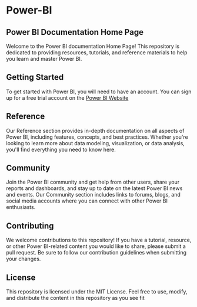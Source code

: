 # Power-BI

## Power BI Documentation Home Page
Welcome to the Power BI documentation Home Page! This repository is dedicated to providing resources, tutorials, and reference materials to help you learn and master Power BI.

## Getting Started
To get started with Power BI, you will need to have an account. You can sign up for a free trial account on the [Power BI Website](https://powerbi.microsoft.com/en-us/)

## Reference
Our Reference section provides in-depth documentation on all aspects of Power BI, including features, concepts, and best practices. Whether you're looking to learn more about data modeling, visualization, or data analysis, you'll find everything you need to know here.

## Community
Join the Power BI community and get help from other users, share your reports and dashboards, and stay up to date on the latest Power BI news and events. Our Community section includes links to forums, blogs, and social media accounts where you can connect with other Power BI enthusiasts.

## Contributing
We welcome contributions to this repository! If you have a tutorial, resource, or other Power BI-related content you would like to share, please submit a pull request. Be sure to follow our contribution guidelines when submitting your changes.

## License
This repository is licensed under the MIT License. Feel free to use, modify, and distribute the content in this repository as you see fit
